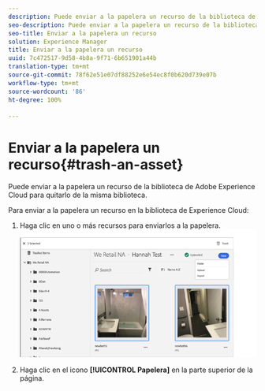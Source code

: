 ```yaml
---
description: Puede enviar a la papelera un recurso de la biblioteca de Adobe Experience Cloud para quitarlo de la misma biblioteca.
seo-description: Puede enviar a la papelera un recurso de la biblioteca de Adobe Experience Cloud para quitarlo de la misma biblioteca.
seo-title: Enviar a la papelera un recurso
solution: Experience Manager
title: Enviar a la papelera un recurso
uuid: 7c472517-9d58-4b8a-9f71-6b651901a44b
translation-type: tm+mt
source-git-commit: 78f62e51e07df88252e6e54ec8f0b620d739e07b
workflow-type: tm+mt
source-wordcount: '86'
ht-degree: 100%

---
```



# Enviar a la papelera un recurso{#trash-an-asset}

Puede enviar a la papelera un recurso de la biblioteca de Adobe Experience Cloud para quitarlo de la misma biblioteca.

Para enviar a la papelera un recurso en la biblioteca de Experience Cloud:

1. Haga clic en uno o más recursos para enviarlos a la papelera. ![](assets/import_options_mulit_select_trash.png)

1. Haga clic en el icono **[!UICONTROL Papelera]** en la parte superior de la página.

